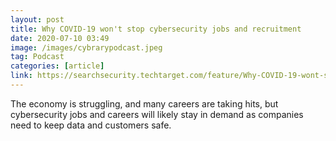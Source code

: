 ```yaml
---
layout: post
title: Why COVID-19 won't stop cybersecurity jobs and recruitment
date: 2020-07-10 03:49
image: /images/cybrarypodcast.jpeg
tag: Podcast
categories: [article]
link: https://searchsecurity.techtarget.com/feature/Why-COVID-19-wont-stop-cybersecurity-jobs-and-recruitment
---
```

The economy is struggling, and many careers are taking hits, but cybersecurity jobs and careers will likely stay in demand as companies need to keep data and customers safe.
